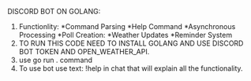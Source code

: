 DISCORD BOT ON GOLANG:
 1) Functionlity:
      *Command Parsing
      *Help Command
      *Asynchronous Processing
      *Poll Creation:
      *Weather Updates
      *Reminder System
2) TO RUN THIS CODE NEED TO INSTALL GOLANG AND USE DISCORD BOT TOKEN AND OPEN_WEATHER_API.
3) use go run . command
4) To use bot use text: !help in chat that will explain all the functionality. 
